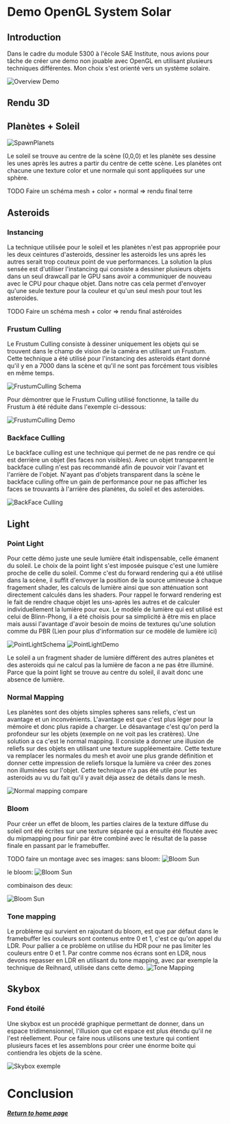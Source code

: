 # Demo OpenGL System Solar

## Introduction

Dans le cadre du module 5300 à l'école SAE Institute, nous avions pour tâche de créer une demo non jouable avec OpenGL en utilisant plusieurs techniques différentes. Mon choix s'est orienté vers un système solaire.

![Overview Demo](../assets/GIF/Demo1.gif)

## Rendu 3D
## Planètes + Soleil
![SpawnPlanets](../assets/GIF/spawnPlanets.gif)

Le soleil se trouve au centre de la scène (0,0,0) et les planète ses dessine les unes après les autres a partir du centre de cette scène. Les planètes ont chacune une texture color et une normale qui sont appliquées sur une sphère.

TODO Faire un schéma mesh + color + normal => rendu final terre

## Asteroids
### Instancing
La technique utilisée pour le soleil et les planètes n'est pas appropriée pour les deux ceintures d'asteroids, dessiner les asteroids les uns aprés les autres serait trop couteux point de vue performances. La solution la plus sensée est d'utiliser l'instancing qui consiste a dessiner plusieurs objets dans un seul drawcall par le GPU sans avoir a communiquer de nouveau avec le CPU pour chaque objet. Dans notre cas cela permet d'envoyer qu'une seule texture pour la couleur et qu'un seul mesh pour tout les asteroides.

TODO Faire un schéma mesh + color => rendu final astéroides

### Frustum Culling
Le Frustum Culling consiste à dessiner uniquement les objets qui se trouvent dans le champ de vision de la caméra en utilisant un Frustum. Cette technique a été utilisé pour l'instancing des asteroids étant donné qu'il y en a 7000 dans la scène et qu'il ne sont pas forcément tous visibles en même temps.

![FrustumCulling Schema](../assets/FrustumCulling.jpg)

Pour démontrer que le Frustum Culling utilisé fonctionne, la taille du Frustum à été réduite dans l'exemple ci-dessous:

![FrustumCulling Demo](../assets/GIF/FrustumCulling.gif)

### Backface Culling
Le backface culling est une technique qui permet de ne pas rendre ce qui est derrière un objet (les faces non visibles). Avec un objet transparent le backface culling n'est pas recommandé afin de pouvoir voir l'avant et l'arrière de l'objet.
N'ayant pas d'objets transparent dans la scène le backface culling offre un gain de performance pour ne pas afficher les faces se trouvants à l'arrière des planètes, du soleil et des asteroides.

![BackFace Culling](../assets/backfaceCulling.png)

## Light
### Point Light
Pour cette démo juste une seule lumière était indispensable, celle émanent du soleil. Le choix de la point light s'est imposée puisque c'est une lumière proche de celle du soleil. Comme c'est du forward rendering qui a été utilisé dans la scène, il suffit d'envoyer la position de la source umineuse à chaque fragement shader, les calculs de lumière ainsi que son atténuation sont directement calculés dans les shaders. Pour rappel le forward rendering est le fait de rendre chaque objet les uns-après les autres et de calculer individuellement la lumière pour eux. Le modèle de lumière qui est utilisé est celui de Blinn-Phong, il a été choisis pour sa simplicité à être mis en place mais aussi l'avantage d'avoir besoin de moins de textures qu'une solution comme du PBR (Lien pour plus d'information sur ce modèle de lumière ici)

![PointLightSchema](../assets/PointLight.PNG)
![PointLightDemo](../assets/PointLight3.png)

Le soleil a un fragment shader de lumière différent des autres planètes et des asteroids qui ne calcul pas la lumière de facon a ne pas être illuminé. Parce que la point light se trouve au centre du soleil, il avait donc une absence de lumière.

### Normal Mapping
Les planètes sont des objets simples spheres sans reliefs, c'est un avantage et un inconvénients. L'avantage est que c'est plus léger pour la mémoire et donc plus rapide a charger. Le désavantage c'est qu'on perd la profondeur sur les objets (exemple on ne voit pas les cratères).
Une solution a ca c'est le normal mapping. Il consiste a donner une illusion de reliefs sur des objets en utilisant une texture suppléementaire. Cette texture va remplacer les normales du mesh et avoir une plus grande définition et donner cette impression de reliefs lorsque la lumière va créer des zones non illuminées sur l'objet. Cette technique n'a pas été utile pour les asteroids au vu du fait qu'il y avait déja assez de détails dans le mesh.

![Normal mapping compare](../assets/normal_mapping_compare.png)


### Bloom
Pour créer un effet de bloom, les parties claires de la texture diffuse du soleil ont été écrites sur une texture séparée qui a ensuite été floutée avec du mipmapping pour finir par être combiné avec le résultat de la passe finale en passant par le framebuffer.

TODO faire un montage avec ses images:
sans bloom:
![Bloom Sun](../assets/Sun1.PNG)

le bloom:
![Bloom Sun](../assets/Sun2.PNG)

combinaison des deux:

![Bloom Sun](../assets/Sun3.PNG)

### Tone mapping
Le problème qui survient en rajoutant du bloom, est que par défaut dans le framebuffer les couleurs sont contenus entre 0 et 1, c'est ce qu'on appel du LDR. Pour pallier a ce problème on utilise du HDR pour ne pas limiter les couleurs entre 0 et 1. Par contre comme nos écrans sont en LDR, nous devons repasser en LDR en utilisant du tone mapping, avec par exemple la technique de Reihnard, utilisée dans cette demo.
![Tone Mapping](../assets/hdr_exposure_tone_mapping.png)

## Skybox
### Fond étoilé
Une skybox est un procédé graphique permettant de donner, dans un espace tridimensionnel, l'illusion que cet espace est plus étendu qu'il ne l'est réellement. Pour ce faire nous utilisons une texture qui contient plusieurs faces et les assemblons pour créer une énorme boite qui contiendra les objets de la scène.

![Skybox exemple](../assets/Example_Skybox.png)

# Conclusion

##### [Return to home page](https://sosolamojo.github.io/)
